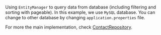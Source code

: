Using `EntityManager` to query data from database (including filtering and sorting with pageable). In this example, we use `MySQL` database. You can change to other database by changing `application.properties` file.

For more the main implementation, check [ContactRepository](https://github.com/buikhacnam/entity-manager-example/blob/main/src/main/java/com/buinam/entitymanagerexample/repository/ContactRepository.java).